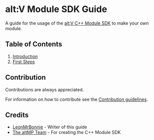 # alt:V Module SDK Guide

A guide for the usage of the [alt:V C++ Module SDK](https://github.com/altmp/cpp-sdk) to make your own module.

## Table of Contents

1. [Introduction](articles/introduction.md)
2. [First Steps](articles/first-steps.md)

## Contribution

Contributions are always appreciated.

For information on how to contribute see the [Contribution guidelines](contribution-guidelines.md).

## Credits

- [LeonMrBonnie](https://github.com/LeonMrBonnie) - Writer of this guide
- [The altMP Team](https://github.com/altmp) - For creating the C++ Module SDK

